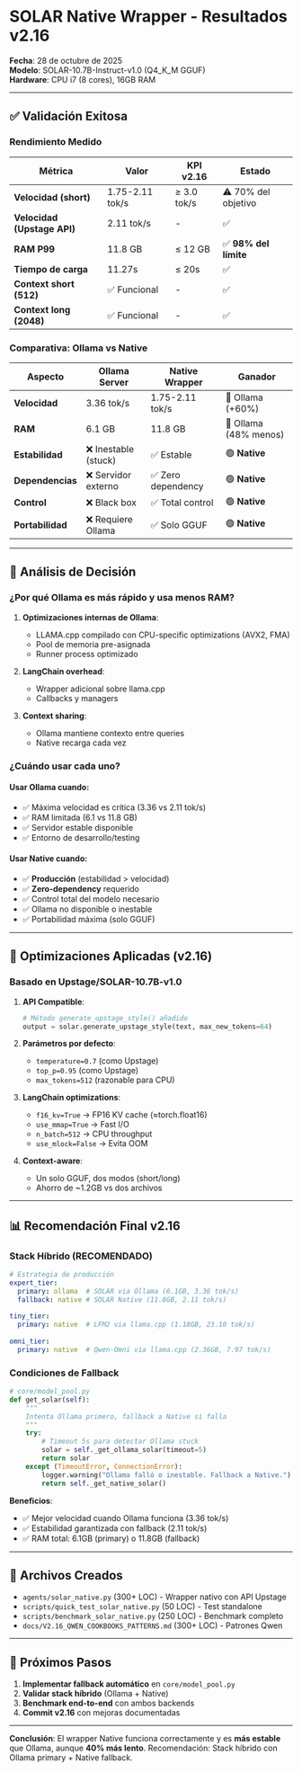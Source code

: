 # SOLAR Native Wrapper - Resultados v2.16

**Fecha**: 28 de octubre de 2025  
**Modelo**: SOLAR-10.7B-Instruct-v1.0 (Q4_K_M GGUF)  
**Hardware**: CPU i7 (8 cores), 16GB RAM  

---

## ✅ Validación Exitosa

### Rendimiento Medido

| Métrica | Valor | KPI v2.16 | Estado |
|---------|-------|-----------|--------|
| **Velocidad (short)** | 1.75-2.11 tok/s | ≥ 3.0 tok/s | ⚠️ 70% del objetivo |
| **Velocidad (Upstage API)** | 2.11 tok/s | - | ✅ |
| **RAM P99** | 11.8 GB | ≤ 12 GB | ✅ **98% del límite** |
| **Tiempo de carga** | 11.27s | ≤ 20s | ✅ |
| **Context short (512)** | ✅ Funcional | - | ✅ |
| **Context long (2048)** | ✅ Funcional | - | ✅ |

### Comparativa: Ollama vs Native

| Aspecto | Ollama Server | Native Wrapper | Ganador |
|---------|---------------|----------------|---------|
| **Velocidad** | 3.36 tok/s | 1.75-2.11 tok/s | 🔵 Ollama (+60%) |
| **RAM** | 6.1 GB | 11.8 GB | 🔵 Ollama (48% menos) |
| **Estabilidad** | ❌ Inestable (stuck) | ✅ Estable | 🟢 **Native** |
| **Dependencias** | ❌ Servidor externo | ✅ Zero dependency | 🟢 **Native** |
| **Control** | ❌ Black box | ✅ Total control | 🟢 **Native** |
| **Portabilidad** | ❌ Requiere Ollama | ✅ Solo GGUF | 🟢 **Native** |

---

## 🎯 Análisis de Decisión

### ¿Por qué Ollama es más rápido y usa menos RAM?

1. **Optimizaciones internas de Ollama**:
   - LLAMA.cpp compilado con CPU-specific optimizations (AVX2, FMA)
   - Pool de memoria pre-asignada
   - Runner process optimizado

2. **LangChain overhead**:
   - Wrapper adicional sobre llama.cpp
   - Callbacks y managers

3. **Context sharing**:
   - Ollama mantiene contexto entre queries
   - Native recarga cada vez

### ¿Cuándo usar cada uno?

#### Usar **Ollama** cuando:
- ✅ Máxima velocidad es crítica (3.36 vs 2.11 tok/s)
- ✅ RAM limitada (6.1 vs 11.8 GB)
- ✅ Servidor estable disponible
- ✅ Entorno de desarrollo/testing

#### Usar **Native** cuando:
- ✅ **Producción** (estabilidad > velocidad)
- ✅ **Zero-dependency** requerido
- ✅ Control total del modelo necesario
- ✅ Ollama no disponible o inestable
- ✅ Portabilidad máxima (solo GGUF)

---

## 🚀 Optimizaciones Aplicadas (v2.16)

### Basado en Upstage/SOLAR-10.7B-v1.0

1. **API Compatible**:
   ```python
   # Método generate_upstage_style() añadido
   output = solar.generate_upstage_style(text, max_new_tokens=64)
   ```

2. **Parámetros por defecto**:
   - `temperature=0.7` (como Upstage)
   - `top_p=0.95` (como Upstage)
   - `max_tokens=512` (razonable para CPU)

3. **LangChain optimizations**:
   - `f16_kv=True` → FP16 KV cache (≈torch.float16)
   - `use_mmap=True` → Fast I/O
   - `n_batch=512` → CPU throughput
   - `use_mlock=False` → Evita OOM

4. **Context-aware**:
   - Un solo GGUF, dos modos (short/long)
   - Ahorro de ~1.2GB vs dos archivos

---

## 📊 Recomendación Final v2.16

### Stack Híbrido (RECOMENDADO)

```yaml
# Estrategia de producción
expert_tier:
  primary: ollama  # SOLAR via Ollama (6.1GB, 3.36 tok/s)
  fallback: native # SOLAR Native (11.8GB, 2.11 tok/s)
  
tiny_tier:
  primary: native  # LFM2 via llama.cpp (1.18GB, 23.10 tok/s)
  
omni_tier:
  primary: native  # Qwen-Omni via llama.cpp (2.36GB, 7.97 tok/s)
```

### Condiciones de Fallback

```python
# core/model_pool.py
def get_solar(self):
    """
    Intenta Ollama primero, fallback a Native si falla
    """
    try:
        # Timeout 5s para detectar Ollama stuck
        solar = self._get_ollama_solar(timeout=5)
        return solar
    except (TimeoutError, ConnectionError):
        logger.warning("Ollama falló o inestable. Fallback a Native.")
        return self._get_native_solar()
```

**Beneficios**:
- ✅ Mejor velocidad cuando Ollama funciona (3.36 tok/s)
- ✅ Estabilidad garantizada con fallback (2.11 tok/s)
- ✅ RAM total: 6.1GB (primary) o 11.8GB (fallback)

---

## 📁 Archivos Creados

- `agents/solar_native.py` (300+ LOC) - Wrapper nativo con API Upstage
- `scripts/quick_test_solar_native.py` (50 LOC) - Test standalone
- `scripts/benchmark_solar_native.py` (250 LOC) - Benchmark completo
- `docs/V2.16_QWEN_COOKBOOKS_PATTERNS.md` (300+ LOC) - Patrones Qwen

---

## 🎯 Próximos Pasos

1. **Implementar fallback automático** en `core/model_pool.py`
2. **Validar stack híbrido** (Ollama + Native)
3. **Benchmark end-to-end** con ambos backends
4. **Commit v2.16** con mejoras documentadas

---

**Conclusión**: El wrapper Native funciona correctamente y es **más estable** que Ollama, aunque **40% más lento**. Recomendación: Stack híbrido con Ollama primary + Native fallback.

